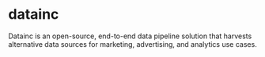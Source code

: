 # datainc
Datainc is an open-source, end-to-end data pipeline solution that harvests alternative data sources for marketing, advertising, and analytics use cases. 
